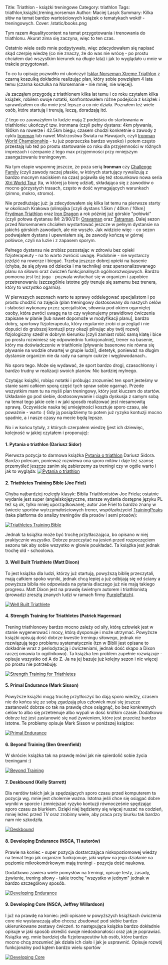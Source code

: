 Title: Triathlon - książki treningowe
Category: triathlon
Tags: triathlon,książki,trening,norseman
Author: Maciej Lasyk
Summary: Kilka słów na temat bardzo wartościowych książek o tematykach wokół - treningowych.
Cover: /static/books.png

Tym razem #qualitycontent na temat przygotowania i trenowania do triathlonu. 
Akurat zima się zaczyna, więc to ten czas.

Ostatnio wiele osób mnie podpytywało, więc zdecydowałem się napisać skąd 
czerpię wiedzę (co nie znaczy, że do was nie wrócę - po prostu chciałem dać 
wszystkim kierunek na długie lata) i jak to wyglądało u mnie w trakcie 
przygotowań.

To co tu opisuję pozwoliło mi ukończyć [Isklar Norseman Xtreme Triathlon](http://nxtri.com/) z 
czarną koszulką dokładnie realizując plan, który sobie powziąłem 4 lata temu 
(czarna koszulka na Norsemanie - nie mniej, nie więcej).

Ja zacząłem przygodę z triathlonem kilka lat temu i co roku czytałem kilka 
książek, robiłem swoje notatki, konfrontowałem różne podejścia z książek i 
sprawdzałem co dla mnie jest lepsze a co nie działa. Poznałem też wiele osób, 
które startują i trenują, leczą, doradzają itd.

Z tego co zauważyłem to ludzie mają 2 podejścia do startowania w triathlonie: 
ukończyć tzw. ironmana (czyli pełny dystans: 4km pływania, 180km na rowerze i 
42.5km biegu; czasem chodzi konkretnie o zawody z cyklu [Ironman](http://www.ironman.com)
lub nawet Mistrzostwa Świata na Hawajach, czyli [Ironman World Championship](http://eu.ironman.com/triathlon/events/americas/ironman/world-championship.aspx) - 
tu już poprzeczka bardzo wysoko) i potem często przestają lub też po prostu 
startowanie co roku dla przyjemności w różnych imprezach i czerpanie z tego 
max przyjemności przy mniejszym zaangażowaniu treningowym.

Na tym etapie wspomnę jeszcze, że poza serią **Ironman** czy [Challenge Family](http://www.challenge-family.com/) 
(czyli zawody raczej płaskie, w których startujący rywalizują z bardzo mocnym 
naciskiem na czas) pojawiła się też stosunkowo nowa seria [Xtri World Tour](http://xtriworldtour.com/)
(ta, w której ja biorę udział), składająca się z zawodów o mocno górzystych 
trasach, często w dość wymagających warunkach (zimno, mokro, stromo).

Nie przedłużając już: ja zdecydowałem się kilka lat temu na pierwsze starty w 
okolicach Krakowa (olimpijka [czyli dystans 1.5km / 40km / 10km] [Frydman 
Triathlon](http://frydmantriathlon.pl/) oraz [Iron Dragon](http://www.irondragon.pl/) 
a rok później już górskie "połówki" (czyli połowa dystansu IM: 2/90/21): 
[Oravaman](http://oravaman.sk/) oraz [Tatraman](http://tatraman.eu/). Dalej 
sezon przed Norsemanem chciałem wystartować jeszcze w pełnym dystansie na 
jakichś górskich zawodach, ale nie wyszło. Jak widzicie więc - co sezon 
podwajałem dystans i upewniałem się, że zawody kończę w górnej połówce, czyli 
na luzie i z zapasem sporym.

Pełnego dystansu nie zrobisz pozostając w zdrowiu bez opieki fizjoterapeuty - 
na to warto zwrócić uwagę. Podobnie - nie wystarczy jeździć na rowerze i 
biegać. Trzeba jeszcze dobrej opieki na basenie (chyba, że się pływa od 
dziecka i ma technikę) oraz spersonalizowanego planu na siłowni oraz ćwiczeń 
funkcjonalnych ogólnorozwojowych. Bardzo pomocna jest też joga - pozwala 
wsłuchać się w organizm i zapobiec przetrenowaniu (szczególnie istotne gdy 
trenuje się samemu bez trenera, który to wszystko ogarnia).

W pierwszych sezonach warto te sprawy oddelegować specjalistom i po prostu 
chodzić na zajęcia (plan treningowy dostosowany do naszych celów i słabości 
wykonany przez specjalistów, siłownia pod okiem ogarniętej osoby, która zwróci 
uwagę na to czy wykonujemy prawidłowo ćwiczenia zapisane w planie [lub nawet 
dopomoże w modyfikacji planu], bardzo dobry, sportowy fizjoterapeuta, który 
regularnie zrobi ci przegląd i nie dopuści do grubszej kontuzji przy okazji 
pilnując aby twój rozwój fizjologiczny szedł w dobrym kierunku [czyli zamiast 
robić samą klatę i bice po prostu rozwiniesz się odpowiednio funkcjonalnie], 
trener na basenie, który ma doświadczenie w triathlonie [pływanie basenowe nie 
równa się pływanie na wodzie otwartej w grupie ludzi], dietetyk, ponieważ na 
długim dystansie organizm nie da rady na samym cukrze i węglowodanach..

No sporo tego. Może się wydawać, że sport bardzo drogi, czasochłonny i bardzo 
trudny w realizacji swoich planów. Nic bardziej mylnego.

Czytając książki, robiąc notatki i próbując zrozumieć ten sport jesteśmy w 
stanie sami całkiem sporą część tych spraw sobie ogarnąć. Przede wszystkim mam 
tu na myśli plan treningowy, który jest kluczem do startów. Układanie go pod 
siebie, dostosowywanie i ciągła dyskusja z samym sobą na temat tego jakie cele 
i w jaki sposób realizować jest niesamowitą sprawą. Oczywiście nauka tej 
umiejętności kosztuje sporo czasu, ale poważnie - warto :) Gdy ją posiądziemy 
to potem już ryzyko kontuzji mocno spadnie, a i nasze czasy na mecie będą 
lepsze.

<script async src="//pagead2.googlesyndication.com/pagead/js/adsbygoogle.js"></script>
<ins class="adsbygoogle"
     style="display:block; text-align:center;"
     data-ad-layout="in-article"
     data-ad-format="fluid"
     data-ad-client="ca-pub-6313567533554996"
     data-ad-slot="2510579126"></ins>
<script>
     (adsbygoogle = window.adsbygoogle || []).push({});
</script>

No i w końcu tytuły, z których czerpałem wiedzę (jest ich dziewięc, kolejność
w jakiej czytałem i proponuję):

#### 1. Pytania o triathlon (Dariusz Sidor)

Pierwsza pozycja to darmowa książka [Pytania o triathlon](http://xtri.pl/trening/pytania-o-triathlon-darmowy-ebook-o-triathlonie-od-dariusza-sidora/) 
Dariusz Sidora. Bardzo polecam, ponieważ rozwiewa ona sporo mitów i daje też 
szansę przemyśleć jeszcze zanim się zabierzemy za treningi czy w ogóle warto i 
jak to wygląda: 
[![Pytania o triathlon]({filename}/static/pytania-o-triathlon.png)](http://xtri.pl/trening/pytania-o-triathlon-darmowy-ebook-o-triathlonie-od-dariusza-sidora/)

#### 2. Triathletes Training Bible (Joe Friel)

Chyba najbardziej rozległy klasyk: Biblia Triathlonistów Joe Friela; 
ostatnie wydanie jest super (angielskojęzyczne, starsze wydania dostępne 
języku PL też są ok, tylko mniej uporządkowane); autor Joe Friel to bardzo 
znany w świecie sportów wytrzymałościowych trener, współzałożyciel 
[TrainingPeaks](http://www.trainingpeaks.com/) (taka platforma do analizy 
treningów dla prosów i semi prosów):
 
[![Triathletes Training Bible]({filename}/static/tri-training-bible.png)](https://www.amazon.com/Triathletes-Training-Bible-Worlds-Comprehensive/dp/1937715442/ref=dp_ob_title_bk)
 
Jednak ta książka może być trochę przytłaczająca, bo opisano w niej praktycznie 
wszystko. Dobrze przeczytać na jesień przed rozpoczęciem sezonu tak aby sobie 
wszystko w głowie poukładać. Ta książka jest jednak trochę old - schoolowa.

#### 3. Well Built Triathlete (Matt Dixon)
 
To jest książka dla ludzi, którzy już startują, powyższą biblię przeczytali, 
mają całkiem spoko wyniki, jednak chcą lepiej a już odbijają się od ściany a 
powyższa biblia nie odpowiada na pytania dlaczego już nie mają takiego progresu. 
Matt Dixon jest na prawdę świetnym autorem i triathlonistą (prowadzi zresztą 
znanych ludzi w ramach firmy [PurplePatch](https://purplepatchfitness.com/)).

[![Well Built Triathlete]({filename}/static/well-built-triathlete.png)](https://www.amazon.com/Well-Built-Triathlete-Turning-Potential-Performance/dp/1937715116)

#### 4. Strength Training for Triathletes (Patrick Hagerman)
 
Trening triathlonowy bardzo mocno zależy od siły, którą człowiek jest w stanie 
wygenerować i mocy, którą dysponuje i może utrzymać. Powyższe książki opisują 
dość dobrze kwestie treningu siłowego, jednak nie rozwiązują tego problemu 
systematycznie (tzn w Biblii jest opisane to dokładnie wraz z periodyzacją i 
ćwiczeniami, jednak dość skąpo a Dixon raczej omawia to ogólnikowo). 
Ta książka ten problem zupełnie rozwiązuje - opisuje wszystko od A do Z. Ja na 
jej bazuje już kolejny sezon i nic więcej po prostu nie potrzebuję: 

[![Strength Training for Triathletes]({filename}/static/strength-training-for-triathletes.png)](https://www.amazon.com/Strength-Training-Triathletes-Triathlon-Endurance/dp/1937715310)

#### 5. Primal Endurance (Mark Sisson)

Powyższe książki mogą trochę przytłoczyć bo dają sporo wiedzy, czasem nie do 
końca się ze sobą zgadzają plus człowiek musi się jeszcze zastanowić dobrze co 
tak na prawdę chce osiągnąć, bo bez konkretnych celów to albo się przetrenuje 
albo wypali w dość krótkim czasie. 
Dodatkowo dobrze też jest zastanowić się nad żywieniem, które jest przecież 
bardzo istotne. Te problemy opisuje Mark Sisson w poniższej książce: 

[![Primal Endurance]({filename}/static/primal-endurance.png)](https://www.amazon.com/Primal-Endurance-chronic-carbohydrate-dependency/dp/1939563089)

#### 6. Beyond Training (Ben Greenfield)

W skrócie: książka tak na prawdę mówi jak nie spierdolić sobie życia 
treningami :)

[![Beyond Training]({filename}/static/beyond-training.png)](https://www.amazon.com/Beyond-Training-Mastering-Endurance-Health/dp/1628600128)

#### 7. Deskbound (Kelly Starrett)

Dla nerdów takich jak ja spędzających sporo czasu przed komputerem ta pozycja 
wg. mnie jest cholernie ważna. Istotna jeśli chce się osiągać dobre wyniki w 
sporcie i zmniejszać ryzyko kontuzji równocześnie spędzając sporo czasu za 
biurkiem. 
Dzięki niej będziemy się więcej ruszać na codzień, mniej leżeć przed TV oraz 
zrobimy wiele, aby praca przy biurku tak bardzo nam nie szkodziła.

[![Deskbound]({filename}/static/deskbound.png)](https://www.amazon.com/Deskbound-Standing-Up-Sitting-World/dp/1628600586)

#### 8. Developing Endurance (NSCA, 11 autorów)
 
Prawie na koniec - super pozycja dostarczająca niskopoziomowej wiedzy na temat 
tego jak organizm funkcjonuje, jaki wpływ na jego działanie na poziomie 
mikrokomórkowym mają treningi - pozycja dość naukowa.

Dodatkowo zawiera wiele pomysłów na treningi, opisuje testy, zasady, żywienie,
trening siłowy - takie trochę "wszystko w jednym" jednak w bardzo szczegółowy
sposób.

[![Developing Endurance]({filename}/static/developing-endurance.png)](https://www.amazon.com/Developing-Endurance-Performance-Conditioning-Association/dp/0736083278)

#### 9. Developing Core (NSCA, Jeffrey Willardson)

I już na prawdę na koniec: jeśli opisane w powyższych książkach ćwiczenia core 
nie wystaraczają albo chcesz zbudować pod siebie bardzo ukierunkowane zestawy 
ćwiczeń. to następująca książka bardzo dokładnie opisuje w jaki sposób określić 
swoje niedoskonałości oraz jak je poprawiać. Książka wg. mnie bardziej dla 
fizjoterapeutów lub osób, które bardzo mocno chcą zrozumieć jak działa ich 
ciało i jak je usprawnić. Opisuje rozwój funkcjonalny pod kątem bardzo wielu
sportów

[![Developing Core]({filename}/static/developing-core.png)](https://www.amazon.com/Developing-Performance-National-Conditioning-Association/dp/0736095497)